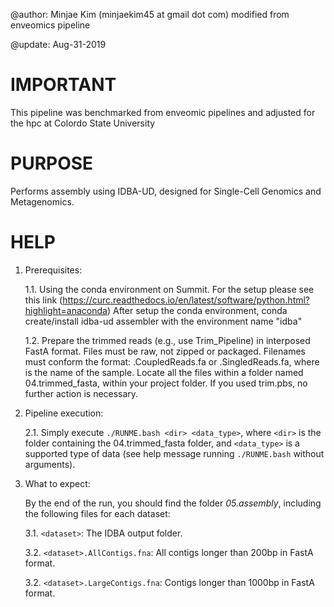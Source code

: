 @author: Minjae Kim (minjaekim45 at gmail dot com) modified from enveomics pipeline

@update: Aug-31-2019

# IMPORTANT

This pipeline was benchmarked from enveomic pipelines and adjusted for the hpc at Colordo State University

# PURPOSE

Performs assembly using IDBA-UD, designed for Single-Cell Genomics and Metagenomics.

# HELP

1. Prerequisites:

   1.1. Using the conda environment on Summit. For the setup please see this link 
   		(https://curc.readthedocs.io/en/latest/software/python.html?highlight=anaconda)
   		After setup the conda environment, conda create/install idba-ud assembler with the environment name "idba"
   
   1.2. Prepare the trimmed reads (e.g., use Trim_Pipeline) in interposed FastA format. Files
      must be raw, not zipped or packaged. Filenames must conform the format:
      <name>.CoupledReads.fa or <name>.SingledReads.fa, where <name> is the name of the sample. Locate all the
      files within a folder named 04.trimmed_fasta, within your project folder. If you
      used trim.pbs, no further action is necessary.
   
2. Pipeline execution:
   
   2.1. Simply execute `./RUNME.bash <dir> <data_type>`, where `<dir>` is the folder containing
      the 04.trimmed_fasta folder, and `<data_type>` is a supported type of data (see help
      message running `./RUNME.bash` without arguments).

3. What to expect:

   By the end of the run, you should find the folder *05.assembly*, including the following
   files for each dataset:
   
   3.1. `<dataset>`: The IDBA output folder.
   
   3.2. `<dataset>.AllContigs.fna`: All contigs longer than 200bp in FastA format.

   3.2. `<dataset>.LargeContigs.fna`: Contigs longer than 1000bp in FastA format.

